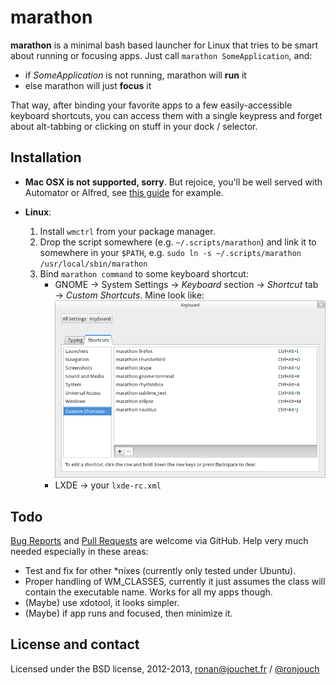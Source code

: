 marathon
========

**marathon** is a minimal bash based launcher for Linux that tries to be smart about running or focusing apps. Just call `marathon SomeApplication`, and:

* if *SomeApplication* is not running, marathon will **run** it
* else marathon will just **focus** it

That way, after binding your favorite apps to a few easily-accessible keyboard shortcuts, you can access them with a single keypress and forget about alt-tabbing or clicking on stuff in your dock / selector.

Installation
------------

- **Mac OSX is not supported, sorry**. But rejoice, you'll be well served with Automator or Alfred, see [this guide](http://superuser.com/questions/245711/starting-application-with-custom-keyboard-shortcut) for example.  

- **Linux**:
    1. Install `wmctrl` from your package manager.
    2. Drop the script somewhere (e.g. `~/.scripts/marathon`) and link it to somewhere in your `$PATH`, e.g. `sudo ln -s ~/.scripts/marathon /usr/local/sbin/marathon`
    3. Bind `marathon command` to some keyboard shortcut:
        * GNOME → System Settings → *Keyboard* section → *Shortcut* tab → *Custom Shortcuts*. Mine look like:  
        ![GNOME Keyboard Settings screenshot](gnome-keyboard-settings-screenshot.png)
        * LXDE → your `lxde-rc.xml`

Todo
----

[Bug Reports](https://github.com/ronjouch/marathon/issues) and [Pull Requests](https://github.com/ronjouch/marathon/pulls) are welcome via GitHub. Help very much needed especially in these areas:

* Test and fix for other *nixes (currently only tested under Ubuntu).
* Proper handling of WM_CLASSES, currently it just assumes the class will contain the executable name. Works for all my apps though.
* (Maybe) use xdotool, it looks simpler.
* (Maybe) if app runs and focused, then minimize it.

License and contact
-------------------

Licensed under the BSD license, 2012-2013, [ronan@jouchet.fr](mailto:ronan@jouchet.fr) / [@ronjouch](https://twitter.com/ronjouch)